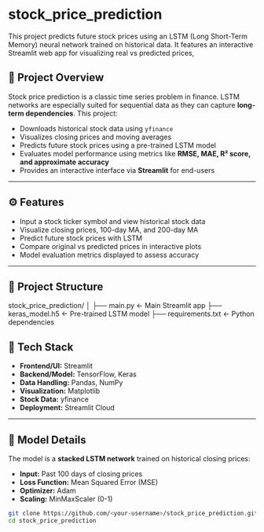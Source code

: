 # stock_price_prediction
This project predicts future stock prices using an LSTM (Long Short-Term Memory) neural network trained on historical data. It features an interactive Streamlit web app for visualizing real vs predicted prices,
## 🧠 Project Overview

Stock price prediction is a classic time series problem in finance. LSTM networks are especially suited for sequential data as they can capture **long-term dependencies**. This project:

- Downloads historical stock data using `yfinance`
- Visualizes closing prices and moving averages
- Predicts future stock prices using a pre-trained LSTM model
- Evaluates model performance using metrics like **RMSE, MAE, R² score, and approximate accuracy**
- Provides an interactive interface via **Streamlit** for end-users

---

## ⚙️ Features

- Input a stock ticker symbol and view historical stock data
- Visualize closing prices, 100-day MA, and 200-day MA
- Predict future stock prices with LSTM
- Compare original vs predicted prices in interactive plots
- Model evaluation metrics displayed to assess accuracy

---

## 📂 Project Structure

stock_price_prediction/
│
├── main.py ← Main Streamlit app
├── keras_model.h5 ← Pre-trained LSTM model
├── requirements.txt ← Python dependencies



## 🧩 Tech Stack

- **Frontend/UI:** Streamlit  
- **Backend/Model:** TensorFlow, Keras  
- **Data Handling:** Pandas, NumPy  
- **Visualization:** Matplotlib  
- **Stock Data:** yfinance  
- **Deployment:** Streamlit Cloud  

---

## 🧮 Model Details

The model is a **stacked LSTM network** trained on historical closing prices:

- **Input:** Past 100 days of closing prices  
- **Loss Function:** Mean Squared Error (MSE)  
- **Optimizer:** Adam  
- **Scaling:** MinMaxScaler (0-1)  



```bash
git clone https://github.com/<your-username>/stock_price_prediction.git
cd stock_price_prediction
